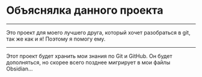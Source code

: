 # Объяснялка данного проекта
---


Это проект для моего лучшего друга, который хочет разобраться в git, так же как и я! Поэтому я помогу ему.

---

Этот проект будет хранить мои знания по Git и GitHub. Он будет дополняться, но скорее всего позднее мигрирует в мои файлы Obsidian...
